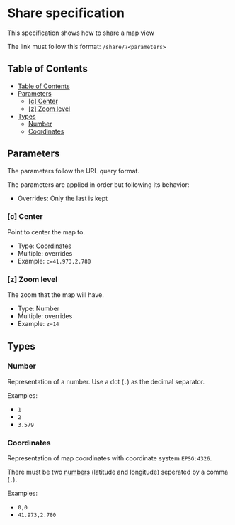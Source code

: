 # Share specification
This specification shows how to share a map view

The link must follow this format:
`/share/?<parameters>`




## Table of Contents
  <!--
  TOC generated with gh-md-toc (https://github.com/ekalinin/github-markdown-toc)
  `cat docs/share.md | ~/gh-md-toc -`
  -->
  * [Table of Contents](#table-of-contents)
  * [Parameters](#parameters)
     * [[c] Center](#c-center)
     * [[z] Zoom level](#z-zoom-level)
  * [Types](#types)
     * [Number](#number)
     * [Coordinates](#coordinates)




## Parameters
The parameters follow the URL query format.

The parameters are applied in order but following its behavior:
 - Overrides: Only the last is kept

### [c] Center
Point to center the map to.

  - Type: [Coordinates](#coordinates)
  - Multiple: overrides
  - Example: `c=41.973,2.780`

### [z] Zoom level
The zoom that the map will have.

  - Type: Number
  - Multiple: overrides
  - Example: `z=14`



## Types
### Number
Representation of a number. Use a dot (`.`) as the decimal separator.

Examples:
  - `1`
  - `2`
  - `3.579`

### Coordinates
Representation of map coordinates with coordinate system `EPSG:4326`.

There must be two [numbers](#number) (latitude and longitude) seperated by a comma (`,`).

Examples:
  - `0,0`
  - `41.973,2.780`
